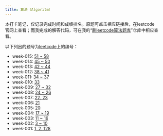 ```yaml
---
title: 算法（Algoritm）
---
```


本打卡笔记，仅记录完成时间和成绩排名。原题可点击相应链接后，在leetcode官网上查看；而我完成的解答代码，可在我的“[刷leetcode算法题库](https://github.com/yanlinlin82/leetcode/)”仓库中相应查看。

以下列出的题号为[leetcode](https://leetcode-cn.com/problemset/all/)上的编号：

* week-015: [51 ~ 58](../week-015/#algorithm)
* week-014: [45 ~ 50](../week-014/#algorithm)
* week-013: [42 ~ 44](../week-013/#algorithm)
* week-012: [38 ~ 41](../week-012/#algorithm)
* week-011: [34 ~ 37](../week-011/#algorithm)
* week-010: [33](../week-010/#algorithm)
* week-009: [27 ~ 32](../week-009/#algorithm)
* week-008: [24 ~ 26](../week-008/#algorithm)
* week-007: [22, 23](../week-007/#algorithm)
* week-006: [21](../week-006/#algorithm)
* week-005: [20](../week-005/#algorithm)
* week-004: [17 ~ 19](../week-004/#algorithm)
* week-003: [11 ~ 16](../week-003/#algorithm)
* week-002: [3 ~ 10](../week-002/#algorithm)
* week-001: [1, 2, 128](../week-001/#algorithm)
